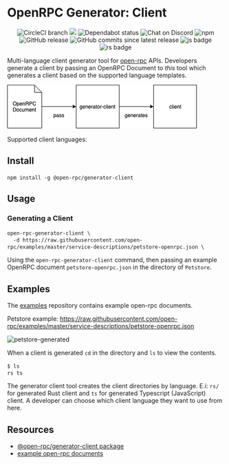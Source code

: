# OpenRPC Generator: Client

<center>
  <span>
    <img alt="CircleCI branch" src="https://img.shields.io/circleci/project/github/open-rpc/generator-client/master.svg">
    <img src="https://codecov.io/gh/open-rpc/generator-client/branch/master/graph/badge.svg" />
    <img alt="Dependabot status" src="https://api.dependabot.com/badges/status?host=github&repo=open-rpc/generator-client" />
    <img alt="Chat on Discord" src="https://img.shields.io/badge/chat-on%20discord-7289da.svg" />
    <img alt="npm" src="https://img.shields.io/npm/dt/@open-rpc/generator-client.svg" />
    <img alt="GitHub release" src="https://img.shields.io/github/release/open-rpc/generator-client.svg" />
    <img alt="GitHub commits since latest release" src="https://img.shields.io/github/commits-since/open-rpc/generator-client/latest.svg" />
    <img alt="js badge" src="https://img.shields.io/badge/js-javascript-yellow.svg" />
    <img alt="rs badge" src="https://img.shields.io/badge/rs-rust-brown.svg" />
  </span>
</center>


Multi-language client generator tool for [open-rpc](https://github.com/open-rpc/spec) APIs. Developers generate a client by passing an OpenRPC Document to _this_ tool which generates a client based on the supported language templates.

![overview diagram](https://github.com/open-rpc/design/blob/master/diagrams/generator-client/open-rpc-diagrams.png?raw=true)

Supported client languages:

## Install

```shell
npm install -g @open-rpc/generator-client
```

## Usage

### Generating a Client

```shell
open-rpc-generator-client \
  -d https://raw.githubusercontent.com/open-rpc/examples/master/service-descriptions/petstore-openrpc.json \
```

Using the `open-rpc-generator-client` command, then passing an example OpenRPC document `petstore-openrpc.json` in the directory of `Petstore`.

## Examples

The [examples](https://github.com/open-rpc/examples/tree/master/service-descriptions) repository contains example open-rpc documents.

Petstore example: https://raw.githubusercontent.com/open-rpc/examples/master/service-descriptions/petstore-openrpc.json

![petstore-generated](https://github.com/stevanlohja/design/blob/master/videos-gifs/generator-client/001-generate-client-demo/001-generate-client-demo.gif?raw=true)

When a client is generated `cd` in the directory and `ls` to view the contents.

```shell
$ ls
rs ts
```

The generator client tool creates the client directories by language. E.i: `rs/` for generated Rust client and `ts` for generated Typescript (JavaScript) client. A developer can choose which client language they want to use from here.

## Resources

- [@open-rpc/generator-client package](https://www.npmjs.com/package/@open-rpc/generator-client)
- [example open-rpc documents](https://github.com/open-rpc/examples/tree/master/service-descriptions)
